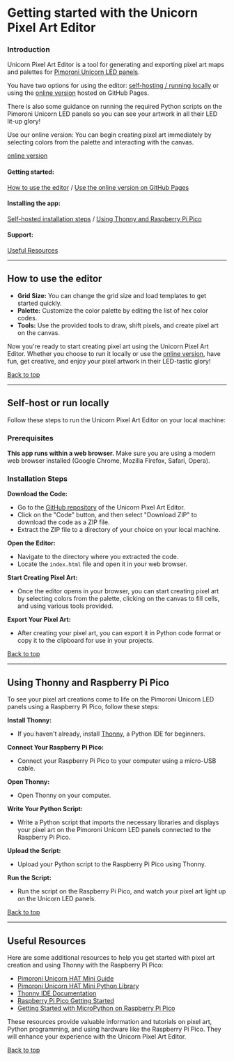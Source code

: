# Getting started with the Unicorn Pixel Art Editor

### Introduction <a name="introduction"></a>

Unicorn Pixel Art Editor is a tool for generating and exporting pixel art maps and palettes for [Pimoroni Unicorn LED panels](https://shop.pimoroni.com/products/space-unicorns). 

You have two options for using the editor: [self-hosting / running locally](#self-host-locally) or using the [online version](https://github_username.github.io/unicorn-pixel-art-editor) hosted on GitHub Pages.

There is also some guidance on running the required Python scripts on the Pimoroni Unicorn LED panels so you can see your artwork in all their LED lit-up glory!

Use our online version: You can begin creating pixel art immediately by selecting colors from the palette and interacting with the canvas.

<a href="https://github_username.github.io/unicorn-pixel-art-editor" target="_blank">online version</a>

####  Getting started:
[How to use the editor](#using-the-editor) / [Use the online version on GitHub Pages](https://github_username.github.io/unicorn-pixel-art-editor)

#### Installing the app:
[Self-hosted installation steps](#self-host-locally) / [Using Thonny and Raspberry Pi Pico](#using-thonny-and-raspberry-pi-pico)

#### Support:
[Useful Resources](#useful-resources)

---

## How to use the editor <a name="using-the-editor"></a>

- **Grid Size:** You can change the grid size and load templates to get started quickly.
- **Palette:** Customize the color palette by editing the list of hex color codes.
- **Tools:** Use the provided tools to draw, shift pixels, and create pixel art on the canvas.

Now you're ready to start creating pixel art using the Unicorn Pixel Art Editor. Whether you choose to run it locally or use the [online version](https://github_username.github.io/unicorn-pixel-art-editor), have fun, get creative, and enjoy your pixel artwork in their LED-tastic glory!

[Back to top](#top)

---

## Self-host or run locally <a name="self-host-locally"></a>

Follow these steps to run the Unicorn Pixel Art Editor on your local machine:

### Prerequisites <a name="prerequisites"></a>

**This app runs within a web browser.** Make sure you are using a modern web browser installed (Google Chrome, Mozilla Firefox, Safari, Opera).

### Installation Steps <a name="installation-steps"></a>

**Download the Code:**

   - Go to the [GitHub repository](https://github.com/github_username/unicorn-pixel-art-editor) of the Unicorn Pixel Art Editor.
   - Click on the "Code" button, and then select "Download ZIP" to download the code as a ZIP file.
   - Extract the ZIP file to a directory of your choice on your local machine.

**Open the Editor:**

   - Navigate to the directory where you extracted the code.
   - Locate the `index.html` file and open it in your web browser.

**Start Creating Pixel Art:**

   - Once the editor opens in your browser, you can start creating pixel art by selecting colors from the palette, clicking on the canvas to fill cells, and using various tools provided.

**Export Your Pixel Art:**

   - After creating your pixel art, you can export it in Python code format or copy it to the clipboard for use in your projects.

[Back to top](#top)

---

## Using Thonny and Raspberry Pi Pico <a name="using-thonny-and-raspberry-pi-pico"></a> 

To see your pixel art creations come to life on the Pimoroni Unicorn LED panels using a Raspberry Pi Pico, follow these steps:

**Install Thonny:**

   - If you haven't already, install [Thonny](https://thonny.org/), a Python IDE for beginners.

**Connect Your Raspberry Pi Pico:**

   - Connect your Raspberry Pi Pico to your computer using a micro-USB cable.

**Open Thonny:**

   - Open Thonny on your computer.

**Write Your Python Script:**

   - Write a Python script that imports the necessary libraries and displays your pixel art on the Pimoroni Unicorn LED panels connected to the Raspberry Pi Pico.

**Upload the Script:**

   - Upload your Python script to the Raspberry Pi Pico using Thonny.

**Run the Script:**

   - Run the script on the Raspberry Pi Pico, and watch your pixel art light up on the Unicorn LED panels.

[Back to top](#top)

---

## Useful Resources <a name="useful-resources"></a> <!-- Added section -->

Here are some additional resources to help you get started with pixel art creation and using Thonny with the Raspberry Pi Pico:

- [Pimoroni Unicorn HAT Mini Guide](https://learn.pimoroni.com/tutorial/sandyj/getting-started-with-unicorn-hat-mini)
- [Pimoroni Unicorn HAT Mini Python Library](https://github.com/pimoroni/unicorn-hat-mini-python)
- [Thonny IDE Documentation](https://docs.thonny.org/en/latest/index.html)
- [Raspberry Pi Pico Getting Started](https://www.raspberrypi.org/documentation/pico/getting-started/)
- [Getting Started with MicroPython on Raspberry Pi Pico](https://learn.adafruit.com/getting-started-with-raspberry-pi-pico-circuitpython)

These resources provide valuable information and tutorials on pixel art, Python programming, and using hardware like the Raspberry Pi Pico. They will enhance your experience with the Unicorn Pixel Art Editor.

[Back to top](#top)
